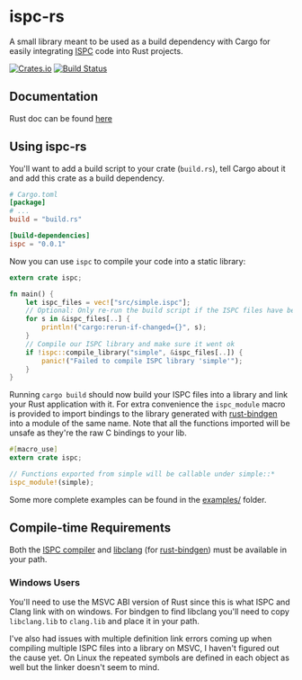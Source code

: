 # ispc-rs

A small library meant to be used as a build dependency with Cargo for easily
integrating [ISPC](https://ispc.github.io/) code into Rust projects.

[![Crates.io](https://img.shields.io/crates/v/ispc.svg)](https://crates.io/crates/ispc)
[![Build Status](https://travis-ci.org/Twinklebear/ispc-rs.svg?branch=master)](https://travis-ci.org/Twinklebear/ispc-rs)

## Documentation

Rust doc can be found [here](http://www.willusher.io/ispc-rs/ispc)

## Using ispc-rs

You'll want to add a build script to your crate (`build.rs`), tell Cargo about it and add this crate
as a build dependency.

```toml
# Cargo.toml
[package]
# ...
build = "build.rs"

[build-dependencies]
ispc = "0.0.1"
```

Now you can use `ispc` to compile your code into a static library:

```rust
extern crate ispc;

fn main() {
    let ispc_files = vec!["src/simple.ispc"];
    // Optional: Only re-run the build script if the ISPC files have been changed
    for s in &ispc_files[..] {
        println!("cargo:rerun-if-changed={}", s);
    }
	// Compile our ISPC library and make sure it went ok
    if !ispc::compile_library("simple", &ispc_files[..]) {
        panic!("Failed to compile ISPC library 'simple'");
    }
}
```

Running `cargo build` should now build your ISPC files into a library and link your Rust
application with it. For extra convenience the `ispc_module` macro is provided to import
bindings to the library generated with [rust-bindgen](https://github.com/crabtw/rust-bindgen)
into a module of the same name. Note that all the functions imported will be unsafe as they're
the raw C bindings to your lib.

```rust
#[macro_use]
extern crate ispc;

// Functions exported from simple will be callable under simple::*
ispc_module!(simple);
```

Some more complete examples can be found in the [examples/](examples/) folder.

## Compile-time Requirements

Both the [ISPC compiler](https://ispc.github.io/) and [libclang](http://clang.llvm.org/)
(for [rust-bindgen](https://github.com/crabtw/rust-bindgen)) must be available in your path.

### Windows Users

You'll need to use the MSVC ABI version of Rust since this is what ISPC and Clang link with
on windows. For bindgen to find libclang you'll need to copy `libclang.lib` to `clang.lib` and
place it in your path.

I've also had issues with multiple definition link errors coming up when compiling multiple
ISPC files into a library on MSVC, I haven't figured out the cause yet. On Linux the repeated
symbols are defined in each object as well but the linker doesn't seem to mind.

